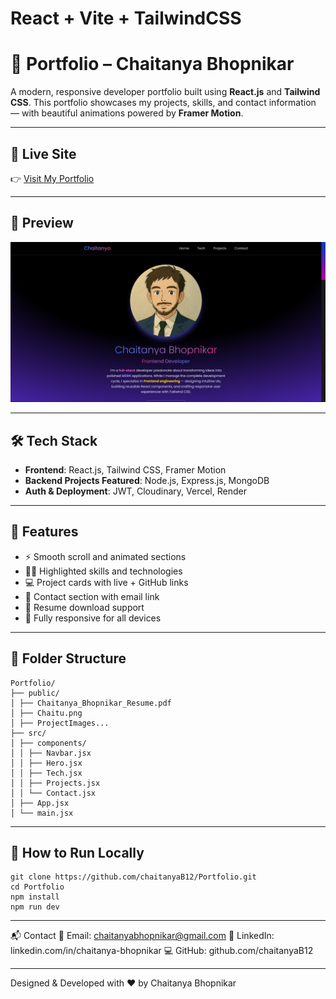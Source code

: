 # React + Vite + TailwindCSS

# 💼 Portfolio – Chaitanya Bhopnikar

A modern, responsive developer portfolio built using **React.js** and **Tailwind CSS**. This portfolio showcases my projects, skills, and contact information — with beautiful animations powered by **Framer Motion**.

---

## 🚀 Live Site

👉 [Visit My Portfolio](https://chaitanyab.vercel.app/)

---

## 📸 Preview

![Image Alt](https://github.com/chaitanyaB12/Personal_Portfolio/blob/60d740ae38bb3031f062c5b86427c55374fc4911/public/Home.png)

---

## 🛠 Tech Stack

- **Frontend**: React.js, Tailwind CSS, Framer Motion
- **Backend Projects Featured**: Node.js, Express.js, MongoDB
- **Auth & Deployment**: JWT, Cloudinary, Vercel, Render

---

## 📁 Features

- ⚡ Smooth scroll and animated sections
- 🧑‍💻 Highlighted skills and technologies
- 💻 Project cards with live + GitHub links
- 📩 Contact section with email link
- 📄 Resume download support
- 🌙 Fully responsive for all devices

---

## 📂 Folder Structure

```
Portfolio/
├── public/
│ ├── Chaitanya_Bhopnikar_Resume.pdf
│ ├── Chaitu.png
│ ├── ProjectImages...
├── src/
│ ├── components/
│ │ ├── Navbar.jsx
│ │ ├── Hero.jsx
│ │ ├── Tech.jsx
│ │ ├── Projects.jsx
│ │ └── Contact.jsx
│ ├── App.jsx
│ └── main.jsx
```

---

## 🧾 How to Run Locally
```
git clone https://github.com/chaitanyaB12/Portfolio.git
cd Portfolio
npm install
npm run dev
```
---
📬 Contact
📧 Email: chaitanyabhopnikar@gmail.com
🔗 LinkedIn: linkedin.com/in/chaitanya-bhopnikar
💻 GitHub: github.com/chaitanyaB12

---
Designed & Developed with ❤️ by Chaitanya Bhopnikar
